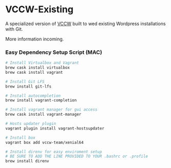 VCCW-Existing
============

A specialized version of [VCCW][vccw] built to wed existing Wordpress installations with Git.

More information incoming.


### Easy Dependency Setup Script (MAC)
```bash
# Install Virtualbox and Vagrant
brew cask install virtualbox
brew cask install vagrant

# Install Git LFS
brew install git-lfs

# Install autocompletion
brew install vagrant-completion

# Install vagrant manager for gui access
brew cask install vagrant-manager

# Hosts updater plugin
vagrant plugin install vagrant-hostsupdater

# Install box
vagrant box add vccw-team/xenial64

# Install direnv for easy enviroment setup
# BE SURE TO ADD THE LINE PROVIDED TO YOUR .bashrc or .profile
brew install direnv
```

[vccw]: http://vccw.cc
